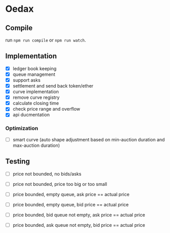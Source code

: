 # Oedax

## Compile

run `npm run compile` or `npm run watch`.

## Implementation

- [x] ledger book keeping
- [x] queue management
- [x] support asks
- [x] settlement and send back token/ether
- [x] curve implementation
- [x] remove curve registry
- [x] calculate closing time
- [x] check price range and overflow
- [x] api ducmentation

### Optimization
- [ ] smart curve (auto shape adjustment based on min-auction duration and max-auction duration)

## Testing
- [ ] price not bounded, no bids/asks
- [ ] price not bounded, price too big or too small
- [ ] price bounded, empty queue, ask price == actual price
- [ ] price bounded, empty queue, bid price == actual price
- [ ] price bounded, bid queue not empty, ask price == actual price
- [ ] price bounded, ask queue not empty, bid price == actual price

